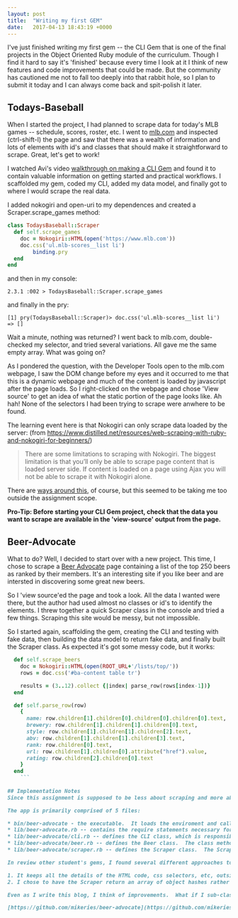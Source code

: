```yaml
---
layout: post
title:  "Writing my first GEM"
date:   2017-04-13 18:43:19 +0000
---
```


I've just finished writing my first gem -- the CLI Gem that is one of the final projects in the Object Oriented Ruby module of the curriculum.  Though I find it hard to say it's 'finished' because every time I look at it I think of new features and code improvements that could be made.  But the community has cautioned me not to fall too deeply into that rabbit hole, so I plan to submit it today and I can always come back and spit-polish it later.

## Todays-Baseball
When I started the project, I had planned to scrape data for today's MLB games -- schedule, scores, roster, etc.  I went to [mlb.com](http://mlb.com) and inspected (ctrl-shift-I) the page and saw that there was a wealth of information and lots of elements with id's and classes that should make it straightforward to scrape.  Great, let's get to work!

I watched Avi's video [walkthrough on making a CLI Gem](https://www.youtube.com/watch?v=_lDExWIhYKI) and found it to contain valuable information on getting started and practical workflows.  I scaffolded my gem, coded my CLI, added my data model, and finally got to where I would scrape the real data.

I added nokogiri and open-uri to my dependences and created a Scraper.scrape_games method:

```ruby
class TodaysBaseball::Scraper
  def self.scrape_games
    doc = Nokogiri::HTML(open('https://www.mlb.com'))
    doc.css('ul.mlb-scores__list li')
		binding.pry
  end
end
```

and then in my console:
```
2.3.1 :002 > TodaysBaseball::Scraper.scrape_games  
```

and finally in the pry:
```
[1] pry(TodaysBaseball::Scraper)> doc.css('ul.mlb-scores__list li')                                                                                                                                                          
=> [] 
```

Wait a minute, nothing was returned?  I went back to mlb.com, double-checked my selector, and tried several variations.  All gave me the same empty array.  What was going on?

As I pondered the question, with the Developer Tools open to the mlb.com webpage, I saw the DOM change before my eyes and it occurred to me that this is a dynamic webpage and much of the content is loaded by javascript after the page loads.  So I right-clicked on the webpage and chose 'View source' to get an idea of what the static portion of the page looks like.  Ah hah!  None of the selectors I had been trying to scrape were anwhere to be found.

The learning event here is that Nokogiri can only scrape data loaded by the server: (from https://www.distilled.net/resources/web-scraping-with-ruby-and-nokogiri-for-beginners/)
> There are some limitations to scraping with Nokogiri.  The biggest limitation is that you’ll only be able to scrape page content that is loaded server side.  If content is loaded on a page using Ajax you will not be able to scrape it with Nokogiri alone. 

There are [ways around this](https://morph.io/documentation/scraping_javascript_sites), of course, but this seemed to be taking me too outside the assignment scope.

**Pro-Tip: Before starting your CLI Gem project, check that the data you want to scrape are available in the 'view-source' output from the page.**

## Beer-Advocate
What to do?  Well, I decided to start over with a new project.  This time, I chose to scrape a [Beer Advocate](https://www.beeradvocate.com/lists/top/) page containing a list of the top 250 beers as ranked by their members.  It's an interesting site if you like beer and are intersted in discovering some great new beers.

So I 'view source'ed the page and took a look.  All the data I wanted were there, but the author had used almost no classes or id's to identify the elements.  I threw together a quick Scraper class in the console and tried a few things.  Scraping this site would be messy, but not impossible.

So I started again, scaffolding the gem, creating the CLI and testing with fake data, then building the data model to return fake data, and finally built the Scraper class.  As expected it's got some messy code, but it works:

```ruby
  def self.scrape_beers
    doc = Nokogiri::HTML(open(ROOT_URL+'/lists/top/'))
    rows = doc.css('#ba-content table tr')

    results = (3..12).collect {|index| parse_row(rows[index-1])}
  end

  def self.parse_row(row)
    {
      name: row.children[1].children[0].children[0].children[0].text,
      brewery: row.children[1].children[1].children[0].text,
      style: row.children[1].children[1].children[2].text,
      abv: row.children[1].children[1].children[3].text,
      rank: row.children[0].text,
      url: row.children[1].children[0].attribute("href").value,
      rating: row.children[2].children[0].text
    }
  end
	```
	
## Implementation Notes
Since this assignment is supposed to be less about scraping and more about the process of designing and building a gem, I wanted to comment on some of the design decisions that I made.

The app is primarily comprised of 5 files:

* bin/beer-advocate - the executable.  It loads the enviroment and calls CLI.start.
* lib/beer-advocate.rb -- contains the require statements necessary for the environment
* lib/beer-advocate/cli.rb -- defines the CLI class, which is responsible for handling all user input and output.  The class does not store any model data -> it relies on the Beer class to handle that.
* lib/beer-advocate/beer.rb -- defines the Beer class.  The class methods here handle instaniating, storing, and retrieving instances of itself.  The instance methods are getters and setters for the instance properties.
* lib/beer-advocate/scraper.rb -- defines the Scraper class.  The Scraper.scrape_beers method scrapes the web page for the top 10 beers and requires an array of hashes containing the necessary properies to instantiate new beers.  The Scraper.  The Scraper.scrape_description method is called by instances of the Beer class when the beer's description is requested.  This is done because it requires scraping a new page and isn't needed unless the user requests beer details.

In review other student's gems, I found several different approaches to doing the scraping.  In some cases, the scraping code was inside the data model (Beer class, in my case).  In others, a separate Scraper class was doing the scraping, but it would call the Beer class to instantiate new beers as it did the scraping.  Rather than either of these approaches, I chose my structure because

1. It keeps all the details of the HTML code, css selectors, etc, outside of the Beer class.  I think this separates concerns better, in case I want to use a different scraper (for a different website, for example) or if the website changes.
2. I chose to have the Scraper return an array of object hashes rather than call the Beer class directly.  The reason is that I didn't want the Scraper to be linked so closely to the Beer class.  For example, what if I want to sub-class the Beer class (i.e. class Lagers < Beer) and use the Scraper to collect the data?  This won't work if the Scraper class always instantiates objects in the Beer class.

Even as I write this blog, I think of improvements.  What if I sub-class the Scraper and pass instances to the beer class for it to use?  Then I could write a custom Scraper for different web sites and the Beer class wouldn't care where the data are coming from, as long as it gets an array of property hashes... but as I said, you gotta draw the line somewhere, and Learn-co is telling me my project is overdue.

[https://github.com/mikeries/beer-advocate](https://github.com/mikeries/beer-advocate)

